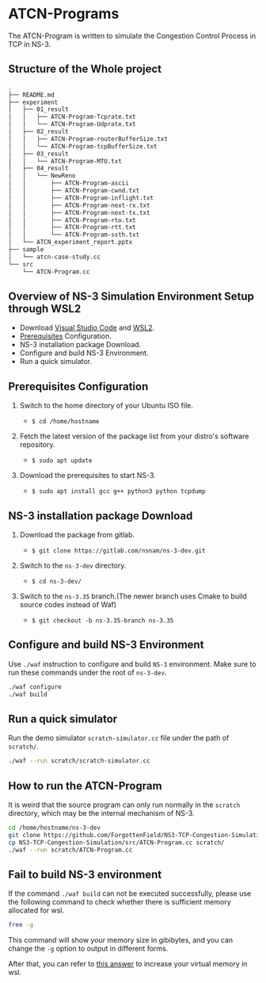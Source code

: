 # ATCN-Programs

The ATCN-Program is written to simulate the Congestion Control Process in TCP in NS-3. 

## Structure of the Whole project

```bash
.
├── README.md
├── experiment
│   ├── 01_result
│   │   ├── ATCN-Program-Tcprate.txt
│   │   └── ATCN-Program-Udprate.txt
│   ├── 02_result
│   │   ├── ATCN-Program-routerBufferSize.txt
│   │   └── ATCN-Program-tcpBufferSize.txt
│   ├── 03_result
│   │   └── ATCN-Program-MTU.txt
│   ├── 04_result
│   │   └── NewReno
│   │       ├── ATCN-Program-ascii
│   │       ├── ATCN-Program-cwnd.txt
│   │       ├── ATCN-Program-inflight.txt
│   │       ├── ATCN-Program-next-rx.txt
│   │       ├── ATCN-Program-next-tx.txt
│   │       ├── ATCN-Program-rto.txt
│   │       ├── ATCN-Program-rtt.txt
│   │       └── ATCN-Program-ssth.txt
│   └── ATCN_experiment_report.pptx
├── sample
│   └── atcn-case-study.cc
└── src
    └── ATCN-Program.cc
```

## Overview of NS-3 Simulation Environment Setup through WSL2

* Download [Visual Studio Code](https://code.visualstudio.com/) and [WSL2](https://code.visualstudio.com/docs/remote/wsl).
* [Prerequisites](https://www.nsnam.org/wiki/Installation#Linux) Configuration.
* NS-3 installation package Download.
* Configure and build NS-3 Environment.
* Run a quick simulator.

**Prerequisites Configuration**
---

1. Switch to the home directory of your Ubuntu ISO file.
   + `$ cd /home/hostname`

2. Fetch the latest version of the package list from your distro's software repository.
   + `$ sudo apt update`
  
3. Download the prerequisites to start NS-3.
   + `$ sudo apt install gcc g++ python3 python tcpdump`


**NS-3 installation package Download**
---

1. Download the package from gitlab.

    + `$ git clone https://gitlab.com/nsnam/ns-3-dev.git`

2. Switch to the `ns-3-dev` directory.

    + `$ cd ns-3-dev/`

3. Switch to the `ns-3.35` branch.(The newer branch uses Cmake to build source codes instead of Waf)

    + `$ git checkout -b ns-3.35-branch ns-3.35`

**Configure and build NS-3 Environment**
---

Use `./waf` instruction to configure and build `NS-3` environment. Make sure to run these commands under the root of `ns-3-dev`.

```bash
./waf configure
./waf build
```

**Run a quick simulator**
---

Run the demo simulator `scratch-simulator.cc` file under the path of `scratch/`.

```bash
./waf --run scratch/scratch-simulator.cc
```

**How to run the ATCN-Program**
---

It is weird that the source program can only run normally in the `scratch` directory, which may be the internal mechanism of NS-3.

```bash
cd /home/hostname/ns-3-dev
git clone https://github.com/ForgottenField/NS3-TCP-Congestion-Simulation.git
cp NS3-TCP-Congestion-Simulation/src/ATCN-Program.cc scratch/
./waf --run scratch/ATCN-Program.cc
```

**Fail to build NS-3 environment**
---

If the command `./waf build` can not be executed successfully, please use the following command to check whether there is sufficient memory allocated for wsl.   

```bash
free -g
```

This command will show your memory size in gibibytes, and you can change the `-g` option to output in different forms.

After that, you can refer to [this answer](https://learn.microsoft.com/en-us/answers/questions/1296124/how-to-increase-memory-and-cpu-limits-for-wsl2-win) to increase your virtual memory in wsl.
